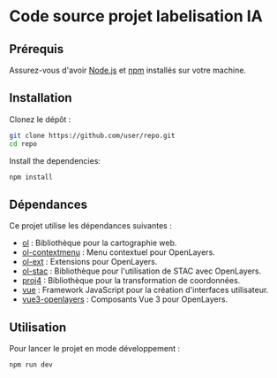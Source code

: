 # Code source projet labelisation IA

## Prérequis

Assurez-vous d'avoir [Node.js](https://nodejs.org/) et [npm](https://www.npmjs.com/) installés sur votre machine.

## Installation

Clonez le dépôt :

```bash
git clone https://github.com/user/repo.git
cd repo
```
Install the dependencies:

```bash
npm install
```
## Dépendances

Ce projet utilise les dépendances suivantes :

- [ol](https://www.npmjs.com/package/ol) : Bibliothèque pour la cartographie web.
- [ol-contextmenu](https://www.npmjs.com/package/ol-contextmenu) : Menu contextuel pour OpenLayers.
- [ol-ext](https://www.npmjs.com/package/ol-ext) : Extensions pour OpenLayers.
- [ol-stac](https://www.npmjs.com/package/ol-stac) : Bibliothèque pour l'utilisation de STAC avec OpenLayers.
- [proj4](https://www.npmjs.com/package/proj4) : Bibliothèque pour la transformation de coordonnées.
- [vue](https://www.npmjs.com/package/vue) : Framework JavaScript pour la création d'interfaces utilisateur.
- [vue3-openlayers](https://www.npmjs.com/package/vue3-openlayers) : Composants Vue 3 pour OpenLayers.

## Utilisation

Pour lancer le projet en mode développement :

```bash
npm run dev
```